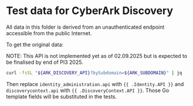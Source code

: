 # Test data for CyberArk Discovery

All data in this folder is derived from an unauthenticated endpoint accessible from the public Internet.

To get the original data:

NOTE: This API is not implemented yet as of 02.09.2025 but is expected to be finalised by end of PI3 2025.
```bash
curl -fsSL "${ARK_DISCOVERY_API}?bySubdomain=${ARK_SUBDOMAIN}" | jq
```

Then replace `identity_administration.api` with `{{ .Identity.API }}` and
`discoverycontext.api` with `{{ .DiscoveryContext.API }}`. Those Go template
fields will be substituted in the tests.
